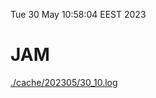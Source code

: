 Tue 30 May 10:58:04 EEST 2023
# JAM
<a href='./cache/202305/30_10.log'>./cache/202305/30_10.log</a>
